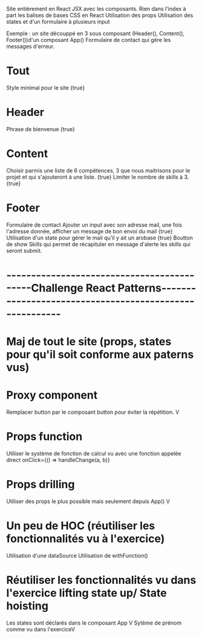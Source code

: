 Site entièrement en React JSX avec les composants. Rien dans l'index à part les balises de bases
CSS en React
Utilisation des props
Utilisation des states et d'un formulaire à plusieurs input

Exemple : un site découppé en 3 sous composant (Header(), Content(), Footer())d'un composant App()
Formulaire de contact qui gère les messages d'erreur. 

# Tout
Style minimal pour le site {true}

# Header

Phrase de bienvenue {true}

# Content 
Choisir parmis une liste de 6 compétences, 3 que nous maitrisons pour le projet et qui s'ajouteront à une liste. {true}
Limiter le nombre de skills à 3. {true}

# Footer
Formulaire de contact
Ajouter un input avec son adresse mail, une fois l'adresse donnée, afficher un message de bon envoi du mail {true}
Utilisation d'un state pour gérer le mail qu'il y ait un arobase {true}
Boutton de show Skills qui permet de récapituler en message d'alerte les skills qui seront submit.


# -------------------------------------------Challenge React Patterns-------------------------------------------------------- #
# Maj de tout le site (props, states pour qu'il soit conforme aux paterns vus)

# Proxy component
Remplacer button par le composant button pour éviter la répétition. V

# Props function
Utiliser le système de fonction de calcul vu avec une fonction appelée direct onClick={() => handleChange(a, b)}

# Props drilling
Utiliser des props le plus possible mais seulement depuis App() V

# Un peu de HOC (réutiliser les fonctionnalités vu à l'exercice)
Utilisation d'une dataSource
Utilisation de withFunction()

# Réutiliser les fonctionnalités vu dans l'exercice lifting state up/ State hoisting
Les states sont déclarés dans le composant App V
Sytème de prénom comme vu dans l'exerciceV